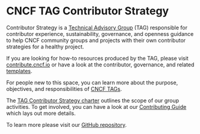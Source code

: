 # CNCF TAG Contributor Strategy

Contributor Strategy is a [Technical Advisory Group](https://github.com/cncf/toc/blob/main/tags/cncf-tags.md) (TAG) responsible for contributor experience, sustainability, governance, and openness guidance to help CNCF community groups and projects with their own contributor strategies for a healthy project. 

If you are looking for how-to resources produced by the TAG, please visit
[contribute.cncf.io](https://contribute.cncf.io/) or have a look at the
contributor, governance, and related [templates](https://github.com/cncf/project-template).

For people new to this space, you can learn more about the purpose, objectives, and responsibilities of [CNCF TAGs](https://github.com/cncf/toc/blob/main/tags/cncf-tags.md).

The [TAG Contributor Strategy charter](https://github.com/cncf/tag-contributor-strategy/blob/main/CHARTER.md) outlines the scope of our group activities. To get involved, you can have a look at our [Contributing Guide](/CONTRIBUTING.md) which lays out more details.

To learn more please visit our [GitHub repository](https://github.com/cncf/tag-contributor-strategy/).
